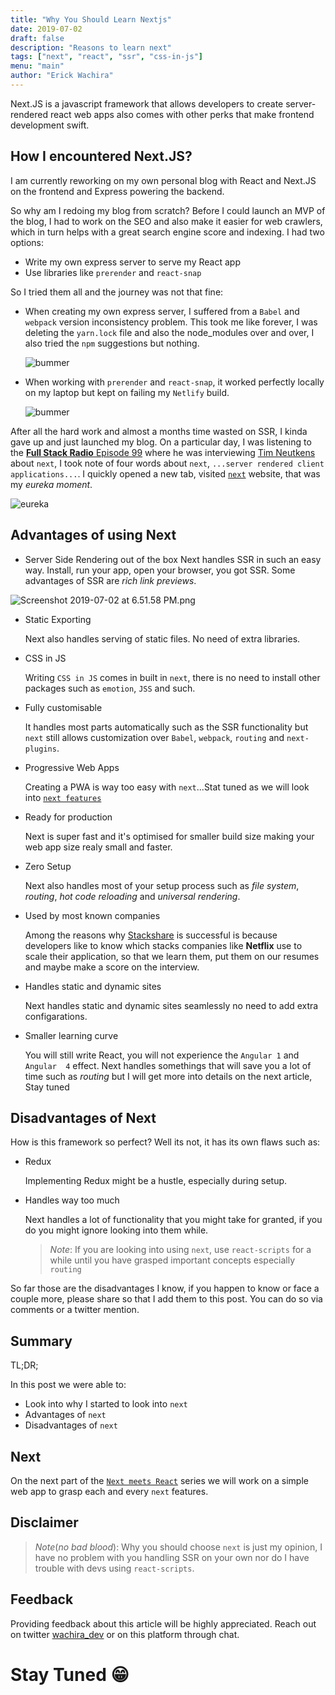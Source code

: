 ```yaml
---
title: "Why You Should Learn Nextjs"
date: 2019-07-02
draft: false
description: "Reasons to learn next"
tags: ["next", "react", "ssr", "css-in-js"]
menu: "main"
author: "Erick Wachira"
---
```


Next.JS is a javascript framework that allows developers to create server-rendered react web apps also comes with other perks that make frontend development swift.

## How I encountered Next.JS?
I am currently reworking on my own personal blog with React and Next.JS on the frontend and Express powering the backend. 

So why am I redoing my blog from scratch? Before I could launch an MVP of the blog, I had to work on the SEO and also make it easier for web crawlers, which in turn helps with a great search engine score and indexing. I had two options:
* Write my own express server to serve my React app
* Use libraries like `prerender` and `react-snap`

So I tried them all and the journey was not that fine:
* When creating my own express server, I suffered from a `Babel` and `webpack` version inconsistency problem. This took me like forever, I was deleting the `yarn.lock` file and also the node_modules over and over, I also tried the `npm` suggestions but nothing.

    ![bummer](https://media.giphy.com/media/l0MYv7rC7HeZeuuWI/giphy.gif)

* When working with `prerender` and `react-snap`, it worked perfectly locally on my laptop but kept on failing my `Netlify` build.

    ![bummer](https://media.giphy.com/media/40OlZsaF8UheU/giphy.gif) 

After all the hard work and almost a months time wasted on SSR, I kinda gave up and just launched my blog. On a particular day, I was listening to the [**Full Stack Radio** Episode 99](https://castbox.fm/episode/99%3A-Tim-Neutkens-Building-React-Apps-with-Next.js-id491638-id95523685?country=us) where he was interviewing [Tim Neutkens](https://twitter.com/timneutkens) about `next`, I took note of four words about `next`, 
`...server rendered client applications...`. I quickly opened a new tab, visited [`next`](https://nextjs.org) website, that was my _eureka moment_.

![eureka](https://media.giphy.com/media/5z0cCCGooBQUtejM4v/giphy.gif)

## Advantages of using Next

* Server Side Rendering out of the box
Next handles SSR in such an easy way. Install, run your app, open your browser, you got SSR. Some advantages of SSR are _rich link previews_.

![Screenshot 2019-07-02 at 6.51.58 PM.png](https://cdn.hashnode.com/res/hashnode/image/upload/v1562082737259/OovYycULi.png)

* Static Exporting

    Next also handles serving of static files. No need of extra libraries.

* CSS in JS

    Writing `CSS in JS` comes in built in `next`, there is no need to install other 
    packages such as `emotion`, `JSS` and such.

* Fully customisable

   It handles most parts automatically such as the SSR functionality but `next` still allows customization over `Babel`, `webpack`, `routing` and `next-plugins`.

* Progressive Web Apps
   
  Creating a PWA is way too easy with `next`...Stat tuned as we will look into 
  [`next features`](ttps://nextjs.org/features/)

* Ready for production

    Next is super fast and it's optimised for smaller build size making your web 
    app size realy small and faster.

* Zero Setup

    Next also handles most of your setup process such as _file system_, _routing_, _hot code reloading_ and _universal rendering_.

* Used by most known companies
    
   Among the reasons why [Stackshare](https://stackshare.io/) is successful is 
   because developers like to know which stacks companies like **Netflix** use 
   to scale their application, so that we learn them, put them on our resumes and 
   maybe make a score on the interview.

* Handles static and dynamic sites

   Next handles static and dynamic sites seamlessly no need to add extra 
   configarations.

* Smaller learning curve
   
   You will still write React, you will not experience the `Angular 1` and `Angular 
   4` effect. Next handles somethings that will save you a lot of time such as _routing_ but I will get more into details on the next article, Stay tuned

## Disadvantages of Next

How is this framework so perfect? Well its not, it has its own flaws such as:

* Redux

   Implementing Redux might be a hustle, especially during setup.

* Handles way too much
   
   Next handles a lot of functionality that you might take for granted, if you do you might ignore looking into them while.
   > *Note*: If you are looking into using `next`, use `react-scripts` for a while until you have grasped important concepts especially `routing`

So far those are the disadvantages I know, if you happen to know or face a couple more, please share so that I add them to this post. You can do so via comments or a twitter mention.

## Summary

TL;DR;

In this post we were able to:
* Look into why I started to look into `next`
* Advantages of `next`
* Disadvantages of `next`

## Next

On the next part of the [`Next meets React`](https://hashnode.com/series/next-meets-react-cjxisouyu00169as14ijyu22j) series we will work on a simple web app to grasp each and every `next` features. 

## Disclaimer

> *Note*(_no bad blood_): Why you should choose `next` is just my opinion, I have no problem with you handling SSR on your own nor do I have trouble with devs using `react-scripts`.

## Feedback

Providing feedback about this article will be highly appreciated. Reach out on twitter [wachira_dev](https://twitter.com/wachira_dev) or on this platform through chat.

# Stay Tuned 😁

